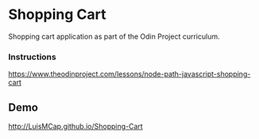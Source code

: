 # Shopping Cart

Shopping cart application as part of the Odin Project curriculum.

### Instructions 

https://www.theodinproject.com/lessons/node-path-javascript-shopping-cart

## Demo

http://LuisMCap.github.io/Shopping-Cart